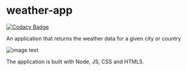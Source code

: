 # weather-app

[![Codacy Badge](https://api.codacy.com/project/badge/Grade/5c68f84780574dfa9e32735ca30d0489)](https://app.codacy.com/manual/georgemunyoro/weather-app?utm_source=github.com&utm_medium=referral&utm_content=georgemunyoro/weather-app&utm_campaign=Badge_Grade_Dashboard)

An application that returns the weather data for a given city or country

![image text](https://i.ibb.co/LJ0VsJ2/2020-06-20-035124-2390x768-scrot.png)
 
The application is built with Node, JS, CSS and HTML5.
